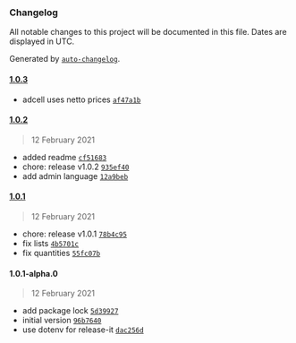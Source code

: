 ### Changelog

All notable changes to this project will be documented in this file. Dates are displayed in UTC.

Generated by [`auto-changelog`](https://github.com/CookPete/auto-changelog).

#### [1.0.3](1.0.2/1.0.3)

- adcell uses netto prices [`af47a1b`](af47a1b8bf8ca6a0397eef5a004446edbd88785d)

#### [1.0.2](1.0.1/1.0.2)

> 12 February 2021

- added readme [`cf51683`](cf51683bae5d8b96a41d665e38c0ab710e1031c0)
- chore: release v1.0.2 [`935ef40`](935ef40d9e65befc2d4ccb29dbb6b7bd6e138a12)
- add admin language [`12a9beb`](12a9beb3ed4b9b6c3b9b2861d85613a359b9e2a6)

#### [1.0.1](1.0.1-alpha.0/1.0.1)

> 12 February 2021

- chore: release v1.0.1 [`78b4c95`](78b4c95b98753328d1b00a70c98591d826e11289)
- fix lists [`4b5701c`](4b5701c4f25239f4ecd3b2764165c25730cc07c2)
- fix quantities [`55fc07b`](55fc07bd4af3347231b7f5b15591098dddf782ef)

#### 1.0.1-alpha.0

> 12 February 2021

- add package lock [`5d39927`](5d39927655e146fc68c117f6dd7dc0c06eecefd2)
- initial version [`96b7640`](96b7640846f13559ce0610665ea66dc12e1b861e)
- use dotenv for release-it [`dac256d`](dac256df176d72875ad0815054442d011511936e)
